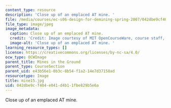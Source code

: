 ```yaml
---
content_type: resource
description: 'Close up of an emplaced AT mine. '
file: /media/courses/ec-s06-design-for-demining-spring-2007/042dbe9cf404e041d4b11fbe829b5e6a_mine15.jpg
file_type: image/jpeg
image_metadata:
  caption: Close up of an emplaced AT mine.
  credit: 'Credit: Image courtesy of MIT OpenCourseWare, course staff, and students.'
  image-alt: 'Close up of an emplaced AT mine. '
learning_resource_types: []
license: https://creativecommons.org/licenses/by-nc-sa/4.0/
ocw_type: OCWImage
parent_title: Mines in the Ground
parent_type: CourseSection
parent_uid: e43b56e1-0b3c-8b54-f1a2-14e7d37158ad
resourcetype: Image
title: mine15.jpg
uid: 042dbe9c-f404-e041-d4b1-1fbe829b5e6a
---
```

Close up of an emplaced AT mine. 